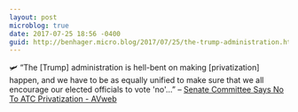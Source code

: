 ```yaml
---
layout: post
microblog: true
date: 2017-07-25 18:56 -0400
guid: http://benhager.micro.blog/2017/07/25/the-trump-administration.html
---
```

🛩 “The [Trump] administration is hell-bent on making [privatization] happen, and we have to be as equally unified to make sure that we all encourage our elected officials to vote 'no'…” – [Senate Committee Says No To ATC Privatization - AVweb](https://www.avweb.com/avwebflash/news/Senate-Committee-Says-No-To-ATC-Privatization-229354-1.html)
